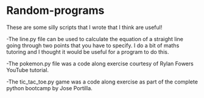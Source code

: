 # Random-programs
These are some silly scripts that I wrote that I think are useful!


-The line.py file can be used to calculate the equation of a straight line going through two points that you have to specify. I do a bit of maths tutoring and I thought it would be useful for a program to do this. 

-The pokemon.py file was a code along exercise courtesy of Rylan Fowers YouTube tutorial. 

-The tic_tac_toe.py game was a code along exercise as part of the complete python bootcamp by Jose Portilla.
